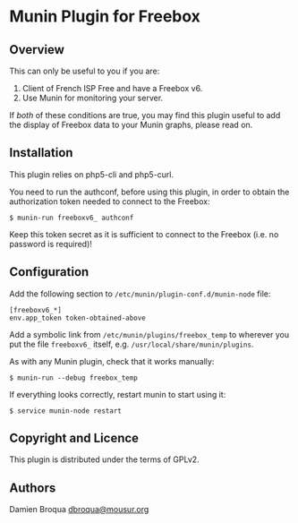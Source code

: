 Munin Plugin for Freebox
========================

Overview
--------

This can only be useful to you if you are:

1. Client of French ISP Free and have a Freebox v6.
2. Use Munin for monitoring your server.

If _both_ of these conditions are true, you may find this plugin useful to
add the display of Freebox data to your Munin graphs, please read on.


Installation
------------

This plugin relies on php5-cli and php5-curl.

You need to run the authconf, before using this plugin, in order to obtain the
authorization token needed to connect to the Freebox:

	$ munin-run freeboxv6_ authconf

Keep this token secret as it is sufficient to connect to the Freebox (i.e. no
password is required)!


Configuration
-------------

Add the following section to `/etc/munin/plugin-conf.d/munin-node` file:

	[freeboxv6_*]
	env.app_token token-obtained-above

Add a symbolic link from `/etc/munin/plugins/freebox_temp` to wherever you put
the file `freeboxv6_` itself, e.g. `/usr/local/share/munin/plugins`.

As with any Munin plugin, check that it works manually:

	$ munin-run --debug freebox_temp

If everything looks correctly, restart munin to start using it:

	$ service munin-node restart


Copyright and Licence
---------------------

This plugin is distributed under the terms of GPLv2.

Authors
-------

Damien Broqua <dbroqua@mousur.org>
